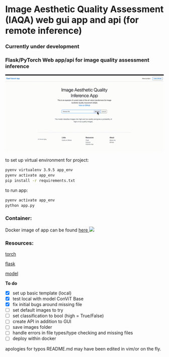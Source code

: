 # Image Aesthetic Quality Assessment (IAQA)  web gui app and api (for remote inference)
### Currently under development
### Flask/PyTorch  Web app/api for image quality assessment inference

![](samples/app.gif)


to set up virtual environment for project: 

```bash
pyenv virtualenv 3.9.5 app_env
pyenv activate app_env
pip install -r requirements.txt
```

to run app:

```bash
pyenv activate app_env
python app.py

```

### Container:

 Docker image of app can be found [here  <img src=https://www.docker.com/sites/default/files/d8/2019-07/Moby-logo.png width=30>
](https://hub.docker.com/repository/docker/fdsig/iaqa-app)  

### Resources:

[torch](https://pytorch.org/tutorials/recipes/deployment_with_flask.html)

[flask](https://flask.palletsprojects.com/en/2.0.x/)

[model](https://drive.google.com/file/d/1-Mc5OwRtQfCEqqo7_fnCpzpJ7gFhohQp/view?usp=sharing)

**To do**

- [x] set up basic template (local)
- [x] test local with model ConViT Base
- [x] fix initial bugs around missing file 
- [ ] set default images to try
- [ ] set classification to bool (high = True/False)
- [ ] create API in addition to GUI
- [ ] save images folder
- [ ] handle errors in file types/type checking and missing files
- [ ] deploy within docker

apologies for typos README.md may have been edited in vim/or on the fly.
